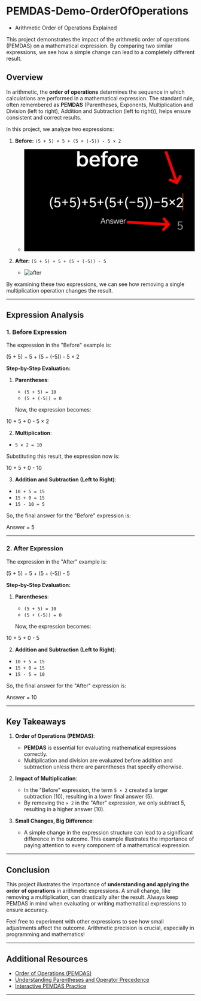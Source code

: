 # PEMDAS-Demo-OrderOfOperations
 - Arithmetic Order of Operations Explained

This project demonstrates the impact of the arithmetic order of operations (PEMDAS) on a mathematical expression. By comparing two similar expressions, we see how a simple change can lead to a completely different result.

## Overview

In arithmetic, the **order of operations** determines the sequence in which calculations are performed in a mathematical expression. The standard rule, often remembered as **PEMDAS** (Parentheses, Exponents, Multiplication and Division (left to right), Addition and Subtraction (left to right)), helps ensure consistent and correct results.

In this project, we analyze two expressions:
1. **Before:** `(5 + 5) + 5 + (5 + (-5)) - 5 × 2`

   - ![before](IMG_20241101_093246.jpg)
3. **After:** `(5 + 5) + 5 + (5 + (-5)) - 5`

   - ![after](after.jpg)

By examining these two expressions, we can see how removing a single multiplication operation changes the result.

---

## Expression Analysis

### 1. Before Expression

The expression in the "Before" example is:

(5 + 5) + 5 + (5 + (-5)) - 5 × 2

**Step-by-Step Evaluation:**

1. **Parentheses**:
   - `(5 + 5) = 10`
   - `(5 + (-5)) = 0`
   
   Now, the expression becomes:

10 + 5 + 0 - 5 × 2

2. **Multiplication**:
- `5 × 2 = 10`

Substituting this result, the expression now is:

10 + 5 + 0 - 10

3. **Addition and Subtraction (Left to Right)**:
- `10 + 5 = 15`
- `15 + 0 = 15`
- `15 - 10 = 5`

So, the final answer for the "Before" expression is:

Answer = 5

---

### 2. After Expression

The expression in the "After" example is:

(5 + 5) + 5 + (5 + (-5)) - 5

**Step-by-Step Evaluation:**

1. **Parentheses**:
   - `(5 + 5) = 10`
   - `(5 + (-5)) = 0`
   
   Now, the expression becomes:

10 + 5 + 0 - 5

2. **Addition and Subtraction (Left to Right)**:
- `10 + 5 = 15`
- `15 + 0 = 15`
- `15 - 5 = 10`

So, the final answer for the "After" expression is:

Answer = 10

---

## Key Takeaways

1. **Order of Operations (PEMDAS)**:
   - **PEMDAS** is essential for evaluating mathematical expressions correctly.
   - Multiplication and division are evaluated before addition and subtraction unless there are parentheses that specify otherwise.

2. **Impact of Multiplication**:
   - In the "Before" expression, the term `5 × 2` created a larger subtraction (10), resulting in a lower final answer (5).
   - By removing the `× 2` in the "After" expression, we only subtract 5, resulting in a higher answer (10).

3. **Small Changes, Big Difference**:
   - A simple change in the expression structure can lead to a significant difference in the outcome. This example illustrates the importance of paying attention to every component of a mathematical expression.

---

## Conclusion

This project illustrates the importance of **understanding and applying the order of operations** in arithmetic expressions. A small change, like removing a multiplication, can drastically alter the result. Always keep PEMDAS in mind when evaluating or writing mathematical expressions to ensure accuracy.

Feel free to experiment with other expressions to see how small adjustments affect the outcome. Arithmetic precision is crucial, especially in programming and mathematics!

---

## Additional Resources

- [Order of Operations (PEMDAS)](https://www.mathsisfun.com/operation-order-pemdas.html)
- [Understanding Parentheses and Operator Precedence](https://en.wikipedia.org/wiki/Order_of_operations)
- [Interactive PEMDAS Practice](https://www.khanacademy.org/math/algebra/x2f8bb11595b61c86:expanding-and-factoring-expressions/x2f8bb11595b61c86:order-of-operations/e/order_of_operations)

---
